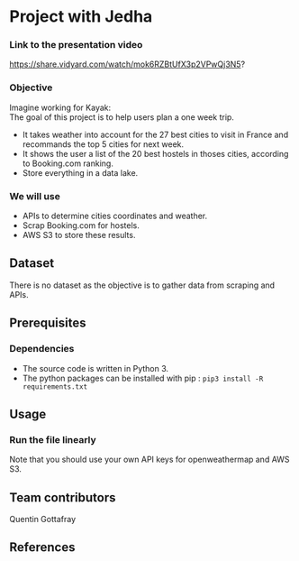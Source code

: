 # Project with Jedha

### Link to the presentation video
https://share.vidyard.com/watch/mok6RZBtUfX3p2VPwQj3N5?


### Objective
Imagine working for Kayak: <br />
The goal of this project is to help users plan a one week trip. 
- It takes weather into account for the 27 best cities to visit in France and recommands the top 5 cities for next week. 
- It shows the user a list of the 20 best hostels in thoses cities, according to Booking.com ranking.
- Store everything in a data lake.

### We will use
- APIs to determine cities coordinates and weather.
- Scrap Booking.com for hostels.
- AWS S3 to store these results.

## Dataset
There is no dataset as the objective is to gather data from scraping and APIs.

## Prerequisites

### Dependencies
- The source code is written in Python 3.
- The python packages can be installed with pip : `pip3 install -R requirements.txt`

## Usage
### Run the file linearly
Note that you should use your own API keys for openweathermap and AWS S3.

## Team contributors
Quentin Gottafray

## References

